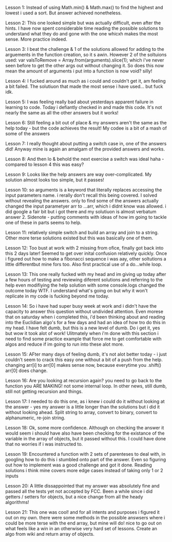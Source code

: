 Lesson 1: Instead of using Math.min() & Math.max() to find the highest and lowest i used a sort. But answer achieved nonetheless.

Lesson 2: This one looked simple but was actually difficult, even after the hints. I have now spent considerable time reading the possible solutions to understand what they do and gone with the one whicxh makes the most sense. More practice indeed.

Lesson 3: I beat the challenge & 1 of the solutions allowed for adding to the arguements in the function creation, so it s awin. However 2 of the soltuions used: var valsToRemove = Array.from(arguments).slice(1); which i've never seen before to get the other args out without changing it. So does this now mean the amount of arguments i put into a function is now void? silly!

Lesson 4: I fucked around as much as i could and couldn't get it, am feeling a bit failed. The solutiuon that made the most sense i have used... but fuck idk.

Lesson 5: I was feeling really bad about yesterdays apparent failure in learning to code. Today i defiantly checked in and made this code. It's not nearly the same as all the other answers but it works!

Lesson 6: Still feeling a bit out of place & my answers aren't the same as the help today - but the code achieves the result! My codee is a bit of a mash of some of the answers

Lesson 7: I really thought about putting a switch case in, one of the answers did! Anyway mine is again an amalgam of the provided answers and works.

Lesson 8: And then lo & behold the next exercise a switch was ideal haha - compared to lesson 4 this was easy? 

Lesson 9: Looks like the help answers are way over-complicated. My solution almost looks too simple, but it passes!

Lesson 10: so arguments is a keyword that literally replaces accessing the input parameters name. i rerally don't recall this being covered. I solved without revealing the answers. only to find some of the answers actually changed the input parametyer arr to ...arr, which i didnt know was allowed. i did google a fair bit but i got there and my solutiuon is almost verbatum answer 2.
Sidenote - putting comments with ideas of how im going to tackle one of these in parts seems to help.

Lesson 11: relatively simple switch and build an array and join to a string. Other more terse solutions existed but this was basically one of them.

Lesson 12: Too bust at work with 2 missing from ofice, finally got back into this 2 days later! Seemed to get over inital confusion relatively quickly. Once i figured out how to make a fibonacci sequence i was aay, other soltutions a little differentbut mine fors too. Also first practical use of a do...while loop.

Lesson 13: This one really fucked with my head and im giving up today after a few hours of testing and reviewing diferent solutions and referring to the help even modifiying the help solution with some console.logs changed the outcome today WTF. I understand what's going on but why it won't replicate in my code is fucking beyond me today.

Lesson 14: So i have had super busy week at work and i didn't have the capacity to answer this question without undivided attention. Even morese that on saturday when i completed this, i'd been thinking about and reading into the Euclidian algo's for a few days and had an idea of how tro do this in my head. I have felt dumb, but this is a new level of dumb. Do i get it, yes but wow it took alot of work!
Ulitmately when i'm done with this section i need to find some practice example that force me to get comfortable with algos and reduce if im going to run into these alot more.

Lesson 15: AFter many days of feeling dumb, it's not alot better today - i just couldn't seem to crack this easy one without a bit of a push from the help. changing arr[i] to arr[0] makes sense now, because everytime you .shift() arr[0] does change.

Lesson 16: Are you looking at recursion again? you need to go back to the function you ARE MAKING! not some internal loop. In other news, still dumb, still not getting recursion and things.

Lesson 17: I needed to do this one, as i knew i could do it without looking at the answer - yes my answer is a little longer than the solutions but i did it without looking ahead. Split string to array, convert to binary, convert to alphanumeric, re-join string.

Lesson 18: Ok, some more confidence. Although on checking the answer it would seem i should have also have been checking for the existance of the variable in the array of objects, but it passed without this. I could have done that no worries if i was instructed to.

Lesson 19: Encountered a function with 2 sets of parenteses to deal with, in googling how to do this i stumbled onto part of the answer. Even so figuring out how to implement was a good challenge and got it done. Reading solutions i think mine covers more edge cases instead of taking only 1 or 2 inputs

Lesson 20: A little dissappointed that my answer was absolutely fine and passed all the tests yet not accepted by FCC. Been a while since i did getters / setters for objects, but a nice change from all the heady algorithms!

Lesson 21: This one was cool! and for all intents and purposes i figured it out on my own. there were some methods in the possible answsers where i could be more terse with the end array, but mine will do! nice to go out on what feels like a win in an otherwise very hard set of lessons. Create an algo from wiki and return array of objects.
